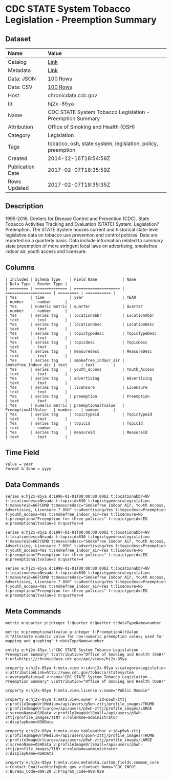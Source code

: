 # CDC STATE System Tobacco Legislation - Preemption Summary

## Dataset

| Name | Value |
| :--- | :---- |
| Catalog | [Link](https://catalog.data.gov/dataset/cdc-state-system-tobacco-legislation-preemption-summary) |
| Metadata | [Link](https://chronicdata.cdc.gov/api/views/hj2x-85ya) |
| Data: JSON | [100 Rows](https://chronicdata.cdc.gov/api/views/hj2x-85ya/rows.json?max_rows=100) |
| Data: CSV | [100 Rows](https://chronicdata.cdc.gov/api/views/hj2x-85ya/rows.csv?max_rows=100) |
| Host | chronicdata.cdc.gov |
| Id | hj2x-85ya |
| Name | CDC STATE System Tobacco Legislation - Preemption Summary |
| Attribution | Office of Smoking and Health (OSH) |
| Category | Legislation |
| Tags | tobacco, osh, state system, legislation, policy, preemption |
| Created | 2014-12-16T18:54:59Z |
| Publication Date | 2017-02-07T18:35:59Z |
| Rows Updated | 2017-02-07T18:35:35Z |

## Description

1995-2016. Centers for Disease Control and Prevention (CDC). State Tobacco Activities Tracking and Evaluation (STATE) System. Legislation?Preemption. The STATE System houses current and historical state-level legislative data on tobacco use prevention and control policies. Data are reported on a quarterly basis. Data include information related to summary state preemption of more stringent local laws on advertising, smokefree indoor air, youth access and licensure.

## Columns

```ls
| Included | Schema Type    | Field Name           | Name                 | Data Type | Render Type |
| ======== | ============== | ==================== | ==================== | ========= | =========== |
| Yes      | time           | year                 | YEAR                 | number    | number      |
| Yes      | numeric metric | quarter              | Quarter              | number    | number      |
| Yes      | series tag     | locationabbr         | LocationAbbr         | text      | text        |
| Yes      | series tag     | locationdesc         | LocationDesc         | text      | text        |
| Yes      | series tag     | topictypedesc        | TopicTypeDesc        | text      | text        |
| Yes      | series tag     | topicdesc            | TopicDesc            | text      | text        |
| Yes      | series tag     | measuredesc          | MeasureDesc          | text      | text        |
| Yes      | series tag     | smokefree_indoor_air | Smokefree_Indoor_Air | text      | text        |
| Yes      | series tag     | youth_access         | Youth_Access         | text      | text        |
| Yes      | series tag     | advertising          | Advertising          | text      | text        |
| Yes      | series tag     | licensure            | Licensure            | text      | text        |
| Yes      | series tag     | preemption           | Preemption           | text      | text        |
| Yes      | numeric metric | preemptionaltvalue   | PreemptionAltValue   | number    | number      |
| Yes      | series tag     | topictypeid          | TopicTypeId          | text      | text        |
| Yes      | series tag     | topicid              | TopicId              | text      | number      |
| Yes      | series tag     | measureid            | MeasureId            | text      | text        |
```

## Time Field

```ls
Value = year
Format & Zone = yyyy
```

## Data Commands

```ls
series e:hj2x-85ya d:1996-01-01T00:00:00.000Z t:locationabbr=NV t:locationdesc=Nevada t:topicid=630 t:topictypedesc=Legislation t:measureid=667COMB t:measuredesc="Smokefree Indoor Air, Youth Access, Advertising, Licensure ? OSH" t:advertising=Yes t:topicdesc=Preemption t:youth_access=Yes t:smokefree_indoor_air=Yes t:licensure=No t:preemption="Preemption for three policies" t:topictypeid=LEG m:preemptionaltvalue=3 m:quarter=4

series e:hj2x-85ya d:1997-01-01T00:00:00.000Z t:locationabbr=NV t:locationdesc=Nevada t:topicid=630 t:topictypedesc=Legislation t:measureid=667COMB t:measuredesc="Smokefree Indoor Air, Youth Access, Advertising, Licensure ? OSH" t:advertising=Yes t:topicdesc=Preemption t:youth_access=Yes t:smokefree_indoor_air=Yes t:licensure=No t:preemption="Preemption for three policies" t:topictypeid=LEG m:preemptionaltvalue=3 m:quarter=4

series e:hj2x-85ya d:1998-01-01T00:00:00.000Z t:locationabbr=NV t:locationdesc=Nevada t:topicid=630 t:topictypedesc=Legislation t:measureid=667COMB t:measuredesc="Smokefree Indoor Air, Youth Access, Advertising, Licensure ? OSH" t:advertising=Yes t:topicdesc=Preemption t:youth_access=Yes t:smokefree_indoor_air=Yes t:licensure=No t:preemption="Preemption for three policies" t:topictypeid=LEG m:preemptionaltvalue=3 m:quarter=4
```

## Meta Commands

```ls
metric m:quarter p:integer l:Quarter d:Quarter t:dataTypeName=number

metric m:preemptionaltvalue p:integer l:PreemptionAltValue d:"Alternate numeric value for non-numeric preemption value; used for mapping and graphing" t:dataTypeName=number

entity e:hj2x-85ya l:"CDC STATE System Tobacco Legislation - Preemption Summary" t:attribution="Office of Smoking and Health (OSH)" t:url=https://chronicdata.cdc.gov/api/views/hj2x-85ya

property e:hj2x-85ya t:meta.view v:id=hj2x-85ya v:category=Legislation v:attributionLink=http://www.cdc.gov/tobacco/statesystem v:averageRating=0 v:name="CDC STATE System Tobacco Legislation - Preemption Summary" v:attribution="Office of Smoking and Health (OSH)"

property e:hj2x-85ya t:meta.view.license v:name="Public Domain"

property e:hj2x-85ya t:meta.view.owner v:id=p5wh-zttj v:profileImageUrlMedium=/api/users/p5wh-zttj/profile_images/THUMB v:profileImageUrlLarge=/api/users/p5wh-zttj/profile_images/LARGE v:screenName=OSHData v:profileImageUrlSmall=/api/users/p5wh-zttj/profile_images/TINY v:roleName=administrator v:displayName=OSHData

property e:hj2x-85ya t:meta.view.tableauthor v:id=p5wh-zttj v:profileImageUrlMedium=/api/users/p5wh-zttj/profile_images/THUMB v:profileImageUrlLarge=/api/users/p5wh-zttj/profile_images/LARGE v:screenName=OSHData v:profileImageUrlSmall=/api/users/p5wh-zttj/profile_images/TINY v:roleName=administrator v:displayName=OSHData

property e:hj2x-85ya t:meta.view.metadata.custom_fields.common_core v:Contact_Email=cdcinfo@cdc.gov v:Contact_Name="CDC INFO" v:Bureau_Code=009:20 v:Program_Code=009:029
```